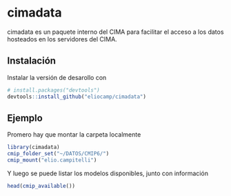 
<!-- README.md is generated from README.Rmd. Please edit that file -->

# cimadata

<!-- badges: start -->

<!-- badges: end -->

cimadata es un paquete interno del CIMA para facilitar el acceso a los
datos hosteados en los servidores del CIMA.

## Instalación

Instalar la versión de desarollo con

``` r
# install.packages("devtools")
devtools::install_github("eliocamp/cimadata")
```

## Ejemplo

Promero hay que montar la carpeta localmente

``` r
library(cimadata)
cmip_folder_set("~/DATOS/CMIP6/")
cmip_mount("elio.campitelli")
```

Y luego se puede listar los modelos disponibles, junto con información

``` r
head(cmip_available())
```
